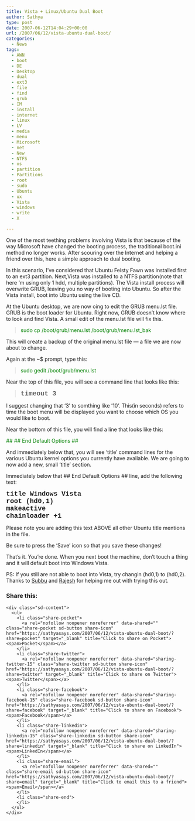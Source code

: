 ```yaml
---
title: Vista + Linux/Ubuntu Dual Boot
author: Sathya
type: post
date: 2007-06-12T14:04:29+00:00
url: /2007/06/12/vista-ubuntu-dual-boot/
categories:
  - News
tags:
  - AWN
  - boot
  - DE
  - Desktop
  - dual
  - ext3
  - file
  - find
  - grub
  - IM
  - install
  - internet
  - linux
  - LV
  - media
  - menu
  - Microsoft
  - net
  - New
  - NTFS
  - os
  - partition
  - Partitions
  - root
  - sudo
  - Ubuntu
  - ux
  - Vista
  - windows
  - write
  - X

---
```

One of the most teething problems involving Vista is that because of the way Microsoft have changed the booting process, the traditional boot.ini method no longer works. After scouring over the Internet and helping a friend over this, here a simple approach to dual booting.

In this scenario, I&#8217;ve considered that Ubuntu Feisty Fawn was installed first to an ext3 partition. Next,Vista was installed to a NTFS partition(note that here &#8216;m using only 1 hdd, multiple partitions). The Vista install process will overwrite GRUB, leaving you no way of booting into Ubuntu. So after the Vista install, boot into Ubuntu using the live CD.

At the Ubuntu desktop, we are now oing to edit the GRUB menu.lst file. GRUB is the boot loader for Ubuntu. Right now, GRUB doesn&#8217;t know where to look and find Vista. A small edit of the menu.lst file will fix this.

> <font color="#008000"><font face="Courier 10 Pitch">sudo cp /boot/grub/menu.lst /boot/grub/menu.lst_bak</font></font>

This will create a backup of the original menu.lst file &#8212; a file we are now about to change.

Again at the ~$ prompt, type this:

> <font color="#008000"><font face="Courier 10 Pitch">sudo gedit /boot/grub/menu.lst</font></font>

Near the top of this file, you will see a command line that looks like this:

> <font face="Courier New" size="4"><strong>timeout 3</strong></font>

I suggest changing that &#8216;3&#8217; to somthing like &#8217;10&#8217;. This(in seconds) refers to time the boot menu will be displayed you want to choose which OS you would like to boot.

Near the bottom of this file, you will find a line that looks like this:

<font color="#008000"><font face="Courier 10 Pitch">## ## End Default Options ##</font></font>
  
And immediately below that, you will see &#8216;title&#8217; command lines for the various Ubuntu kernel options you currently have available. We are going to now add a new, small &#8216;title&#8217; section.

Immediately below that ## End Default Options ## line, add the following text:

<font face="Courier New" size="4"><strong>title Windows Vista<br /> root (hd0,1)<br /> makeactive<br /> chainloader +1</strong></font>

Please note you are adding this text ABOVE all other Ubuntu title mentions in the file.

Be sure to press the &#8216;Save&#8217; icon so that you save these changes!

That&#8217;s it. You&#8217;re done. When you next boot the machine, don&#8217;t touch a thing and it will default boot into Windows Vista.
  
PS: If you still are not able to boot into Vista, try changin (hd0,1) to (hd0,2). Thanks to [Subbu][1] and [Rajesh][2] for helping me out with trying this out.

<div class="sharedaddy sd-sharing-enabled">
  <div class="robots-nocontent sd-block sd-social sd-social-icon-text sd-sharing">
    <h3 class="sd-title">
      Share this:
    </h3>
    
    <div class="sd-content">
      <ul>
        <li class="share-pocket">
          <a rel="nofollow noopener noreferrer" data-shared="" class="share-pocket sd-button share-icon" href="https://sathyasays.com/2007/06/12/vista-ubuntu-dual-boot/?share=pocket" target="_blank" title="Click to share on Pocket"><span>Pocket</span></a>
        </li>
        <li class="share-twitter">
          <a rel="nofollow noopener noreferrer" data-shared="sharing-twitter-15" class="share-twitter sd-button share-icon" href="https://sathyasays.com/2007/06/12/vista-ubuntu-dual-boot/?share=twitter" target="_blank" title="Click to share on Twitter"><span>Twitter</span></a>
        </li>
        <li class="share-facebook">
          <a rel="nofollow noopener noreferrer" data-shared="sharing-facebook-15" class="share-facebook sd-button share-icon" href="https://sathyasays.com/2007/06/12/vista-ubuntu-dual-boot/?share=facebook" target="_blank" title="Click to share on Facebook"><span>Facebook</span></a>
        </li>
        <li class="share-linkedin">
          <a rel="nofollow noopener noreferrer" data-shared="sharing-linkedin-15" class="share-linkedin sd-button share-icon" href="https://sathyasays.com/2007/06/12/vista-ubuntu-dual-boot/?share=linkedin" target="_blank" title="Click to share on LinkedIn"><span>LinkedIn</span></a>
        </li>
        <li class="share-email">
          <a rel="nofollow noopener noreferrer" data-shared="" class="share-email sd-button share-icon" href="https://sathyasays.com/2007/06/12/vista-ubuntu-dual-boot/?share=email" target="_blank" title="Click to email this to a friend"><span>Email</span></a>
        </li>
        <li class="share-end">
        </li>
      </ul>
    </div>
  </div>
</div>

 [1]: http://www.xubz.com
 [2]: http://melife.wordpress.com